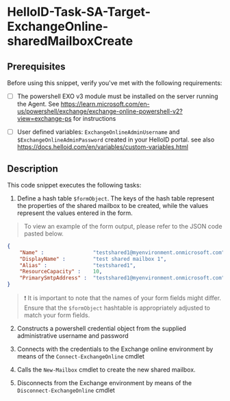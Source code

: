 
# HelloID-Task-SA-Target-ExchangeOnline-sharedMailboxCreate

## Prerequisites
Before using this snippet, verify you've met with the following requirements:
- [ ] The powershell EXO v3 module must be installed on the server running the Agent. See
https://learn.microsoft.com/en-us/powershell/exchange/exchange-online-powershell-v2?view=exchange-ps for instructions

- [ ] User defined variables: `ExchangeOnlineAdminUsername` and `$ExchangeOnlineAdminPassword` created in your HelloID portal.
  see also https://docs.helloid.com/en/variables/custom-variables.html

## Description

This code snippet executes the following tasks:

1. Define a hash table `$formObject`. The keys of the hash table represent the properties of the shared mailbox to be created, while the values represent the values entered in the form.

> To view an example of the form output, please refer to the JSON code pasted below.

```json
{
    "Name" :                "testshared1@myenvironment.onmicrosoft.com",
    "DisplayName" :         "test shared mailbox 1",
    "Alias" :               "testshared1",
    "ResourceCapacity" :    10,
    "PrimarySmtpAddress" :  "testshared1@myenvironment.onmicrosoft.com"
}
```

> :exclamation: It is important to note that the names of your form fields might differ. Ensure that the `$formObject` hashtable is appropriately adjusted to match your form fields.

2. Constructs a powershell credential object from the supplied administrative username and password

3. Connects with the credentials to the Exchange online environment by means of the `Connect-ExchangeOnline` cmdlet

4. Calls the `New-Mailbox` cmdlet to create the new shared mailbox.

5. Disconnects from the Exchange environment by means of the `Disconnect-ExchangeOnline` cmdlet
